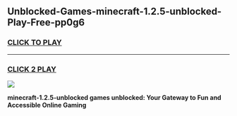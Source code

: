 
## Unblocked-Games-minecraft-1.2.5-unblocked-Play-Free-pp0g6
<h3>
<a href="https://premium76.site?title=minecraft-1.2.5-unblocked&ref=10A">CLICK TO PLAY</a></h3>
<hr>

<h3>
<a href="https://premium76.site?title=minecraft-1.2.5-unblocked&ref=10A">CLICK 2 PLAY</a>
  
</h3>

<a href="https://premium76.site?title=minecraft-1.2.5-unblocked&ref=10A"><img src="https://clearcache.store/games.png"></a>


**minecraft-1.2.5-unblocked games unblocked: Your Gateway to Fun and Accessible Online Gaming**
